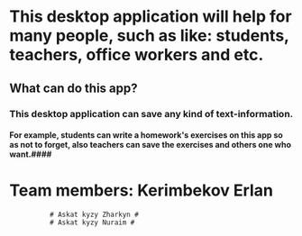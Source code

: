 # This desktop application will help for many people, such as like: students, teachers, office workers and etc. #
## What can do this app? ##
### This desktop application can save any kind of text-information. ###
#### For example, students can write a homework's exercises on this app so as not to forget, also teachers can save the exercises and others one who want.####


# Team members: Kerimbekov Erlan #
              # Askat kyzy Zharkyn #
              # Askat kyzy Nuraim #

